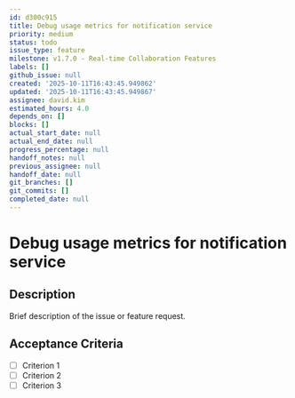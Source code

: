 ```yaml
---
id: d300c915
title: Debug usage metrics for notification service
priority: medium
status: todo
issue_type: feature
milestone: v1.7.0 - Real-time Collaboration Features
labels: []
github_issue: null
created: '2025-10-11T16:43:45.949862'
updated: '2025-10-11T16:43:45.949867'
assignee: david.kim
estimated_hours: 4.0
depends_on: []
blocks: []
actual_start_date: null
actual_end_date: null
progress_percentage: null
handoff_notes: null
previous_assignee: null
handoff_date: null
git_branches: []
git_commits: []
completed_date: null
---
```


# Debug usage metrics for notification service

## Description

Brief description of the issue or feature request.

## Acceptance Criteria

- [ ] Criterion 1
- [ ] Criterion 2
- [ ] Criterion 3